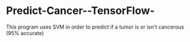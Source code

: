 # Predict-Cancer--TensorFlow-

This program uses SVM in order to predict if a tumor is or isn't cancerous (95% accurate)
